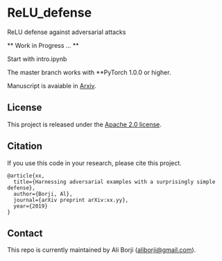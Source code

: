 # ReLU_defense
ReLU defense against adversarial attacks


** Work in Progress ... **

Start with intro.ipynb

The master branch works with **PyTorch 1.0.0 or higher.


Manuscript is avaiable in [Arxiv](http://arxiv.org/abs/2004.13013).


## License
This project is released under the [Apache 2.0 license](LICENSE).


## Citation

If you use this code in your research, please cite this project.

```
@article{xx,
  title={Harnessing adversarial examples with a surprisingly simple defense},
  author={Borji, Al},
  journal={arXiv preprint arXiv:xx.yy},
  year={2019}
}
```


## Contact

This repo is currently maintained by Ali Borji (aliborji@gmail.com).
